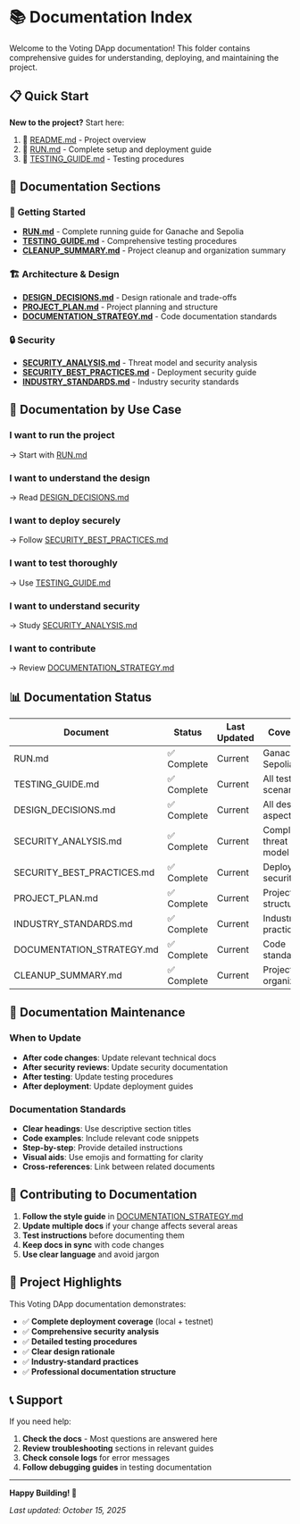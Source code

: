 # 📚 Documentation Index

Welcome to the Voting DApp documentation! This folder contains comprehensive guides for understanding, deploying, and maintaining the project.

## 📋 Quick Start

**New to the project?** Start here:
1. 📖 [README.md](../README.md) - Project overview
2. 🚀 [RUN.md](./RUN.md) - Complete setup and deployment guide
3. 🧪 [TESTING_GUIDE.md](./TESTING_GUIDE.md) - Testing procedures

## 📖 Documentation Sections

### 🚀 **Getting Started**
- **[RUN.md](./RUN.md)** - Complete running guide for Ganache and Sepolia
- **[TESTING_GUIDE.md](./TESTING_GUIDE.md)** - Comprehensive testing procedures
- **[CLEANUP_SUMMARY.md](./CLEANUP_SUMMARY.md)** - Project cleanup and organization summary

### 🏗️ **Architecture & Design**
- **[DESIGN_DECISIONS.md](./DESIGN_DECISIONS.md)** - Design rationale and trade-offs
- **[PROJECT_PLAN.md](./PROJECT_PLAN.md)** - Project planning and structure
- **[DOCUMENTATION_STRATEGY.md](./DOCUMENTATION_STRATEGY.md)** - Code documentation standards

### 🔒 **Security**
- **[SECURITY_ANALYSIS.md](./SECURITY_ANALYSIS.md)** - Threat model and security analysis
- **[SECURITY_BEST_PRACTICES.md](./SECURITY_BEST_PRACTICES.md)** - Deployment security guide
- **[INDUSTRY_STANDARDS.md](./INDUSTRY_STANDARDS.md)** - Industry security standards

## 🎯 Documentation by Use Case

### **I want to run the project**
→ Start with [RUN.md](./RUN.md)

### **I want to understand the design**
→ Read [DESIGN_DECISIONS.md](./DESIGN_DECISIONS.md)

### **I want to deploy securely**
→ Follow [SECURITY_BEST_PRACTICES.md](./SECURITY_BEST_PRACTICES.md)

### **I want to test thoroughly**
→ Use [TESTING_GUIDE.md](./TESTING_GUIDE.md)

### **I want to understand security**
→ Study [SECURITY_ANALYSIS.md](./SECURITY_ANALYSIS.md)

### **I want to contribute**
→ Review [DOCUMENTATION_STRATEGY.md](./DOCUMENTATION_STRATEGY.md)

## 📊 Documentation Status

| Document | Status | Last Updated | Coverage |
|----------|--------|--------------|----------|
| RUN.md | ✅ Complete | Current | Ganache + Sepolia |
| TESTING_GUIDE.md | ✅ Complete | Current | All test scenarios |
| DESIGN_DECISIONS.md | ✅ Complete | Current | All design aspects |
| SECURITY_ANALYSIS.md | ✅ Complete | Current | Complete threat model |
| SECURITY_BEST_PRACTICES.md | ✅ Complete | Current | Deployment security |
| PROJECT_PLAN.md | ✅ Complete | Current | Project structure |
| INDUSTRY_STANDARDS.md | ✅ Complete | Current | Industry practices |
| DOCUMENTATION_STRATEGY.md | ✅ Complete | Current | Code standards |
| CLEANUP_SUMMARY.md | ✅ Complete | Current | Project organization |

## 🔄 Documentation Maintenance

### When to Update
- **After code changes**: Update relevant technical docs
- **After security reviews**: Update security documentation
- **After testing**: Update testing procedures
- **After deployment**: Update deployment guides

### Documentation Standards
- **Clear headings**: Use descriptive section titles
- **Code examples**: Include relevant code snippets
- **Step-by-step**: Provide detailed instructions
- **Visual aids**: Use emojis and formatting for clarity
- **Cross-references**: Link between related documents

## 🤝 Contributing to Documentation

1. **Follow the style guide** in [DOCUMENTATION_STRATEGY.md](./DOCUMENTATION_STRATEGY.md)
2. **Update multiple docs** if your change affects several areas
3. **Test instructions** before documenting them
4. **Keep docs in sync** with code changes
5. **Use clear language** and avoid jargon

## 🎉 Project Highlights

This Voting DApp documentation demonstrates:

- ✅ **Complete deployment coverage** (local + testnet)
- ✅ **Comprehensive security analysis** 
- ✅ **Detailed testing procedures**
- ✅ **Clear design rationale**
- ✅ **Industry-standard practices**
- ✅ **Professional documentation structure**

## 📞 Support

If you need help:
1. **Check the docs** - Most questions are answered here
2. **Review troubleshooting** sections in relevant guides
3. **Check console logs** for error messages
4. **Follow debugging guides** in testing documentation

---

**Happy Building! 🚀**

*Last updated: October 15, 2025*